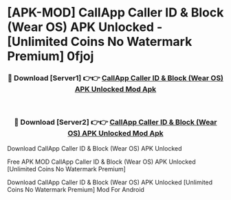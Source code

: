 # [APK-MOD] CallApp  Caller ID & Block (Wear OS) APK Unlocked - [Unlimited Coins No Watermark Premium] 0fjoj



<div align="center">
<h3>🔴 Download [Server1] 👉👉 <a href="https://momento.my/?title=CallApp__Caller_ID_&_Block_(Wear_OS)_APK_Unlocked">CallApp  Caller ID & Block (Wear OS) APK Unlocked Mod Apk</a></h3><br>

<h3>🔴 Download [Server2] 👉👉 <a href="https://momento.my/?title=CallApp__Caller_ID_&_Block_(Wear_OS)_APK_Unlocked">CallApp  Caller ID & Block (Wear OS) APK Unlocked Mod Apk</a></h3>
</div>



Download CallApp  Caller ID & Block (Wear OS) APK Unlocked 

Free APK MOD CallApp  Caller ID & Block (Wear OS) APK Unlocked [Unlimited Coins No Watermark Premium]

Download CallApp  Caller ID & Block (Wear OS) APK Unlocked [Unlimited Coins No Watermark Premium] Mod For Android
